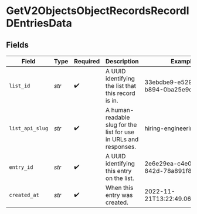 # GetV2ObjectsObjectRecordsRecordIDEntriesData


## Fields

| Field                                                             | Type                                                              | Required                                                          | Description                                                       | Example                                                           |
| ----------------------------------------------------------------- | ----------------------------------------------------------------- | ----------------------------------------------------------------- | ----------------------------------------------------------------- | ----------------------------------------------------------------- |
| `list_id`                                                         | *str*                                                             | :heavy_check_mark:                                                | A UUID identifying the list that this record is in.               | 33ebdbe9-e529-47c9-b894-0ba25e9c15c0                              |
| `list_api_slug`                                                   | *str*                                                             | :heavy_check_mark:                                                | A human-readable slug for the list for use in URLs and responses. | hiring-engineering                                                |
| `entry_id`                                                        | *str*                                                             | :heavy_check_mark:                                                | A UUID identifying this entry on the list.                        | 2e6e29ea-c4e0-4f44-842d-78a891f8c156                              |
| `created_at`                                                      | *str*                                                             | :heavy_check_mark:                                                | When this entry was created.                                      | 2022-11-21T13:22:49.061281000Z                                    |
